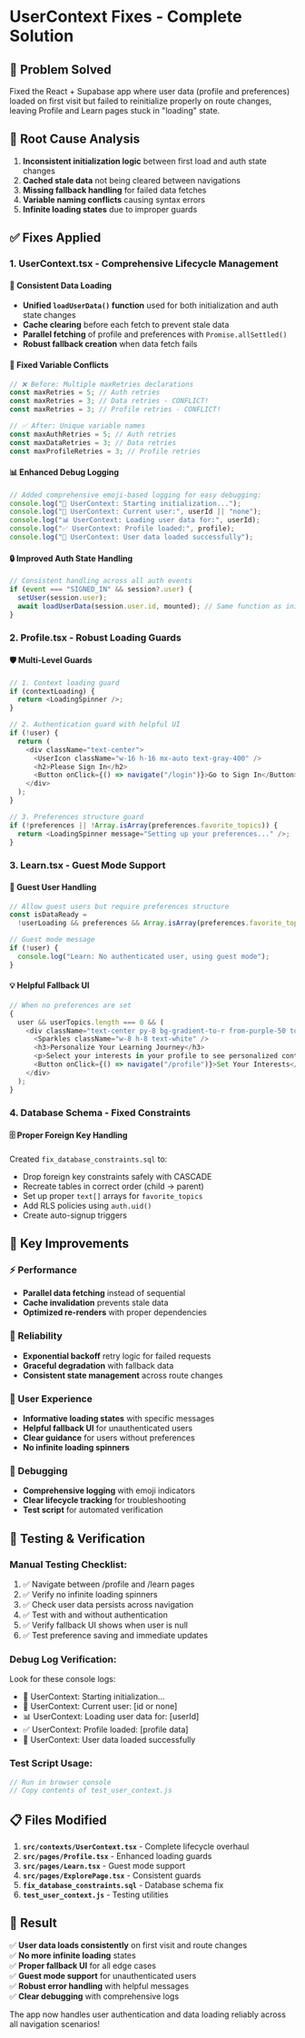 # UserContext Fixes - Complete Solution

## 🎯 Problem Solved

Fixed the React + Supabase app where user data (profile and preferences) loaded on first visit but failed to reinitialize properly on route changes, leaving Profile and Learn pages stuck in "loading" state.

## 🔧 Root Cause Analysis

1. **Inconsistent initialization logic** between first load and auth state changes
2. **Cached stale data** not being cleared between navigations
3. **Missing fallback handling** for failed data fetches
4. **Variable naming conflicts** causing syntax errors
5. **Infinite loading states** due to improper guards

## ✅ Fixes Applied

### 1. **UserContext.tsx - Comprehensive Lifecycle Management**

#### **🔄 Consistent Data Loading**

- **Unified `loadUserData()` function** used for both initialization and auth state changes
- **Cache clearing** before each fetch to prevent stale data
- **Parallel fetching** of profile and preferences with `Promise.allSettled()`
- **Robust fallback creation** when data fetch fails

#### **🐛 Fixed Variable Conflicts**

```typescript
// ❌ Before: Multiple maxRetries declarations
const maxRetries = 5; // Auth retries
const maxRetries = 3; // Data retries - CONFLICT!
const maxRetries = 3; // Profile retries - CONFLICT!

// ✅ After: Unique variable names
const maxAuthRetries = 5; // Auth retries
const maxDataRetries = 3; // Data retries
const maxProfileRetries = 3; // Profile retries
```

#### **📊 Enhanced Debug Logging**

```typescript
// Added comprehensive emoji-based logging for easy debugging:
console.log("🔄 UserContext: Starting initialization...");
console.log("👤 UserContext: Current user:", userId || "none");
console.log("📊 UserContext: Loading user data for:", userId);
console.log("✅ UserContext: Profile loaded:", profile);
console.log("🎉 UserContext: User data loaded successfully");
```

#### **🔒 Improved Auth State Handling**

```typescript
// Consistent handling across all auth events
if (event === "SIGNED_IN" && session?.user) {
  setUser(session.user);
  await loadUserData(session.user.id, mounted); // Same function as initialization
}
```

### 2. **Profile.tsx - Robust Loading Guards**

#### **🛡️ Multi-Level Guards**

```typescript
// 1. Context loading guard
if (contextLoading) {
  return <LoadingSpinner />;
}

// 2. Authentication guard with helpful UI
if (!user) {
  return (
    <div className="text-center">
      <UserIcon className="w-16 h-16 mx-auto text-gray-400" />
      <h2>Please Sign In</h2>
      <Button onClick={() => navigate("/login")}>Go to Sign In</Button>
    </div>
  );
}

// 3. Preferences structure guard
if (!preferences || !Array.isArray(preferences.favorite_topics)) {
  return <LoadingSpinner message="Setting up your preferences..." />;
}
```

### 3. **Learn.tsx - Guest Mode Support**

#### **👥 Guest User Handling**

```typescript
// Allow guest users but require preferences structure
const isDataReady =
  !userLoading && preferences && Array.isArray(preferences.favorite_topics);

// Guest mode message
if (!user) {
  console.log("Learn: No authenticated user, using guest mode");
}
```

#### **💡 Helpful Fallback UI**

```typescript
// When no preferences are set
{
  user && userTopics.length === 0 && (
    <div className="text-center py-8 bg-gradient-to-r from-purple-50 to-pink-50">
      <Sparkles className="w-8 h-8 text-white" />
      <h3>Personalize Your Learning Journey</h3>
      <p>Select your interests in your profile to see personalized content.</p>
      <Button onClick={() => navigate("/profile")}>Set Your Interests</Button>
    </div>
  );
}
```

### 4. **Database Schema - Fixed Constraints**

#### **🗄️ Proper Foreign Key Handling**

Created `fix_database_constraints.sql` to:

- Drop foreign key constraints safely with CASCADE
- Recreate tables in correct order (child → parent)
- Set up proper `text[]` arrays for `favorite_topics`
- Add RLS policies using `auth.uid()`
- Create auto-signup triggers

## 🚀 Key Improvements

### **⚡ Performance**

- **Parallel data fetching** instead of sequential
- **Cache invalidation** prevents stale data
- **Optimized re-renders** with proper dependencies

### **🔄 Reliability**

- **Exponential backoff** retry logic for failed requests
- **Graceful degradation** with fallback data
- **Consistent state management** across route changes

### **🎨 User Experience**

- **Informative loading states** with specific messages
- **Helpful fallback UI** for unauthenticated users
- **Clear guidance** for users without preferences
- **No infinite loading spinners**

### **🐛 Debugging**

- **Comprehensive logging** with emoji indicators
- **Clear lifecycle tracking** for troubleshooting
- **Test script** for automated verification

## 🧪 Testing & Verification

### **Manual Testing Checklist:**

1. ✅ Navigate between /profile and /learn pages
2. ✅ Verify no infinite loading spinners
3. ✅ Check user data persists across navigation
4. ✅ Test with and without authentication
5. ✅ Verify fallback UI shows when user is null
6. ✅ Test preference saving and immediate updates

### **Debug Log Verification:**

Look for these console logs:

- 🔄 UserContext: Starting initialization...
- 👤 UserContext: Current user: [id or none]
- 📊 UserContext: Loading user data for: [userId]
- ✅ UserContext: Profile loaded: [profile data]
- 🎉 UserContext: User data loaded successfully

### **Test Script Usage:**

```javascript
// Run in browser console
// Copy contents of test_user_context.js
```

## 📋 Files Modified

1. **`src/contexts/UserContext.tsx`** - Complete lifecycle overhaul
2. **`src/pages/Profile.tsx`** - Enhanced loading guards
3. **`src/pages/Learn.tsx`** - Guest mode support
4. **`src/pages/ExplorePage.tsx`** - Consistent guards
5. **`fix_database_constraints.sql`** - Database schema fix
6. **`test_user_context.js`** - Testing utilities

## 🎉 Result

✅ **User data loads consistently** on first visit and route changes  
✅ **No more infinite loading** states  
✅ **Proper fallback UI** for all edge cases  
✅ **Guest mode support** for unauthenticated users  
✅ **Robust error handling** with helpful messages  
✅ **Clear debugging** with comprehensive logs

The app now handles user authentication and data loading reliably across all navigation scenarios!
